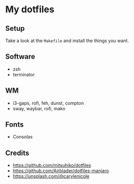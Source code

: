 # My dotfiles

## Setup
Take a look at the `Makefile` and install the things you want.

## Software
* zsh
* terminator

## WM
* i3-gaps, rofi, feh, dunst, compton
* sway, waybar, rofi, mako

## Fonts
* Consolas

## Credits
* https://github.com/mitsuhiko/dotfiles
* https://github.com/Airblader/dotfiles-manjaro
* https://unsplash.com/@carylenicole
